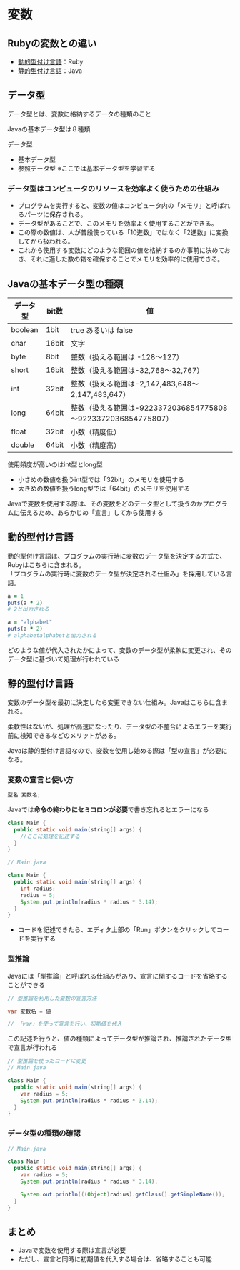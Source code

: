 # 変数

## Rubyの変数との違い
- [動的型付け言語](#dynamic)：Ruby
- [静的型付け言語](#static)：Java

## データ型
データ型とは、変数に格納するデータの種類のこと

Javaの基本データ型は８種類

データ型
- 基本データ型
- 参照データ型
※ここでは基本データ型を学習する

### データ型はコンピュータのリソースを効率よく使うための仕組み

- プログラムを実行すると、変数の値はコンピュータ内の「メモリ」と呼ばれるパーツに保存される。
- データ型があることで、このメモリを効率よく使用することができる。
- この際の数値は、人が普段使っている「10進数」ではなく「2進数」に変換してから扱われる。
- これから使用する変数にどのような範囲の値を格納するのか事前に決めておき、それに適した数の箱を確保することでメモリを効率的に使用できる。

## Javaの基本データ型の種類
| データ型 | bit数 | 値 |
| ---- | ---- | ---- |
| boolean | 1bit | true あるいは false |
| char | 16bit | 文字 |
| byte | 8bit | 整数（扱える範囲は -128～127） |
| short | 16bit | 整数（扱える範囲は-32,768～32,767） |
| int | 32bit | 整数（扱える範囲は-2,147,483,648～2,147,483,647） |
| long | 64bit | 整数（扱える範囲は-9223372036854775808～9223372036854775807） |
| float | 32bit | 小数（精度低） |
| double | 64bit | 小数（精度高） |  


使用頻度が高いのはint型とlong型
- 小さめの数値を扱うint型では「32bit」のメモリを使用する
- 大きめの数値を扱うlong型では「64bit」のメモリを使用する

Javaで変数を使用する際は、その変数をどのデータ型として扱うのかプログラムに伝えるため、あらかじめ「宣言」してから使用する

## <a id="dynamic" style="text-decoration:none;">動的型付け言語</a>
動的型付け言語は、プログラムの実行時に変数のデータ型を決定する方式で、Rubyはこちらに含まれる。  
「プログラムの実行時に変数のデータ型が決定される仕組み」を採用している言語。

```Ruby
a = 1
puts(a * 2)
# 2と出力される

a = "alphabet"
puts(a * 2)
# alphabetalphabetと出力される
```
どのような値が代入されたかによって、変数のデータ型が柔軟に変更され、そのデータ型に基づいて処理が行われている

## <a id="static" style="text-decoration:none;">静的型付け言語</a>

変数のデータ型を最初に決定したら変更できない仕組み。Javaはこちらに含まれる。

柔軟性はないが、処理が高速になったり、データ型の不整合によるエラーを実行前に検知できるなどのメリットがある。

Javaは静的型付け言語なので、変数を使用し始める際は「型の宣言」が必要になる。

### 変数の宣言と使い方
```Java
型名 変数名;
```
Javaでは**命令の終わりにセミコロンが必要**で書き忘れるとエラーになる

```Java
class Main {
  public static void main(string[] args) {
    //ここに処理を記述する
  }
}
```

```Java
// Main.java

class Main {
  public static void main(string[] args) {
    int radius;
    radius = 5;
    System.put.println(radius * radius * 3.14);
  }
}
```
- コードを記述できたら、エディタ上部の「Run」ボタンをクリックしてコードを実行する

### 型推論
Javaには「型推論」と呼ばれる仕組みがあり、宣言に関するコードを省略することができる

```Java
// 型推論を利用した変数の宣言方法

var 変数名 = 値

// 「var」を使って宣言を行い、初期値を代入
```
この記述を行うと、値の種類によってデータ型が推論され、推論されたデータ型で宣言が行われる

```Java
// 型推論を使ったコードに変更
// Main.java

class Main {
  public static void main(string[] args) {
    var radius = 5;
    System.put.println(radius * radius * 3.14);
  }
}
```

### データ型の種類の確認
```Java
// Main.java

class Main {
  public static void main(string[] args) {
    var radius = 5;
    System.put.println(radius * radius * 3.14);

    System.out.println(((Object)radius).getClass().getSimpleName());
  }
}
```

## まとめ
- Javaで変数を使用する際は宣言が必要
- ただし、宣言と同時に初期値を代入する場合は、省略することも可能